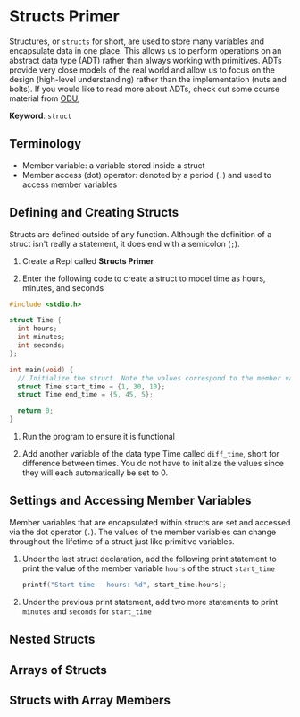 # Structs Primer
Structures, or `structs` for short, are used to store many variables and encapsulate data in one place. This allows us to perform operations on an abstract data type (ADT) rather than always working with primitives. ADTs provide very close models of the real world and allow us to focus on the design (high-level understanding) rather than the implementation (nuts and bolts). If you would like to read more about ADTs, check out some course material from [ODU](https://www.cs.odu.edu/~zeil/cs361/latest/Public/adts/index.html),

**Keyword**: `struct`

## Terminology
- Member variable: a variable stored inside a struct
- Member access (dot) operator: denoted by a period (`.`) and used to access member variables

## Defining and Creating Structs
Structs are defined outside of any function. Although the definition of a struct isn't really a statement, it does end with a semicolon (`;`).

1. Create a Repl called **Structs Primer**

1. Enter the following code to create a struct to model time as hours, minutes, and seconds

```C
#include <stdio.h>

struct Time {
  int hours;
  int minutes;
  int seconds;
};

int main(void) {
  // Initialize the struct. Note the values correspond to the member variable positions.
  struct Time start_time = {1, 30, 10};
  struct Time end_time = {5, 45, 5};

  return 0;
}
```

1. Run the program to ensure it is functional

1. Add another variable of the data type Time called `diff_time`, short for difference between times. You do not have to initialize the values since they will each automatically be set to 0.

## Settings and Accessing Member Variables
Member variables that are encapsulated within structs are set and accessed via the dot operator (`.`). The values of the member variables can change throughout the lifetime of a struct just like primitive variables.

1. Under the last struct declaration, add the following print statement to print the value of the member variable `hours` of the struct `start_time`

    ```C
    printf("Start time - hours: %d", start_time.hours);
    ```

1. Under the previous print statement, add two more statements to print `minutes` and `seconds` for `start_time`

## Nested Structs

## Arrays of Structs

## Structs with Array Members
